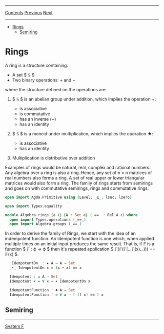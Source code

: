 ****
[Contents](contents.html)
[Previous](Algebra.groupProperties.html)
[Next](Algebra.ringProperties.html)

<!-- START doctoc generated TOC please keep comment here to allow auto update -->
<!-- DON'T EDIT THIS SECTION, INSTEAD RE-RUN doctoc TO UPDATE -->
****

- [Rings](#rings)
  - [Semiring](#semiring)

<!-- END doctoc generated TOC please keep comment here to allow auto update -->

# Rings

A ring is a structure containing:

- A set $ 𝕊 $
- Two binary operations: + and −

where the structure defined on the operations are:

1. $ 𝕊 $ is an abelian group under addition, which implies the operation +:
    - is associative
    - is commutative
    - has an inverse (−)
    - has an identity

2. $ 𝕊 $ is a monoid under multiplication, which implies the operation ★:
    - is associative
    - has an identity
3. Multiplication is distributive over addition

Examples of rings would be natural, real, complex and rational numbers. Any algebra over a ring is also a ring. Hence, any set of n × n matrices of real numbers also forms a ring. A set of real upper or lower triangular matrices would also form a ring. The family of rings starts from semirings and goes on with commutative semirings, rings and commutative rings.

```agda
open import Agda.Primitive using (Level; _⊔_; lsuc; lzero)

open import Types.equality

module Algebra.rings {a ℓ} {A : Set a} (_==_ : Rel A ℓ) where
  open import Types.operations (_==_)
  open import Algebra.groups (_==_)
```

In order to derive the family of Rings, we start with the idea of an indempotent function. An Idempotent function is one which, when applied multiple times on an initial input produces the same result. That is, if 𝔽 is a function $ 𝔽 : ϕ → ϕ $ then it's repeated application $ 𝔽(𝔽(𝔽(...𝔽(x)...))) == 𝔽(x) $.

```agda
  _IdempotentOn_ : ★ A → A → Set _
  _∙_ IdempotentOn x = (x ∙ x) == x

  Idempotent : ★ A → Set _
  Idempotent ∙ = ∀ x → ∙ IdempotentOn x

  IdempotentFunction : ♠ A → Set _
  IdempotentFunction f = ∀ x → f (f x) == f x
```

## Semiring




****
[System F](./AppliedTypes.system_f.html)

